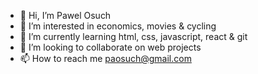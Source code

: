 - 👋 Hi, I’m Pawel Osuch
- 👀 I’m interested in economics, movies & cycling
- 🌱 I’m currently learning html, css, javascript, react & git
- 💞️ I’m looking to collaborate on web projects
- 📫 How to reach me paosuch@gmail.com

<!---
xosuch/xosuch is a ✨ special ✨ repository because its `README.md` (this file) appears on your GitHub profile.
You can click the Preview link to take a look at your changes.
--->
